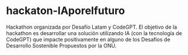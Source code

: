# hackaton-IAporelfuturo
Hackathon organizada por Desafío Latam y CodeGPT.  El objetivo de la hackathon es desarrollar una solución utilizando IA (con la tecnología de CodeGPT) que impacte positivamente en alguno de los Desafíos de Desarrollo Sostenible Propuestos por la ONU.

